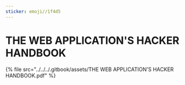 ```yaml
---
sticker: emoji//1f4d5
---
```


# THE WEB APPLICATION'S HACKER HANDBOOK

{% file src="../../../.gitbook/assets/THE WEB APPLICATION'S HACKER HANDBOOK.pdf" %}
